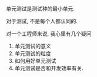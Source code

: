 单元测试是测试种的最小单元.

对于测试, 不是每个人都认同的.

对一个工程师来说, 我心里有几个疑问
1. 单元测试的意义
2. 单元测试的粒度
3. 如何用好单元测试
4. 单元测试是否和开发效率有关.
